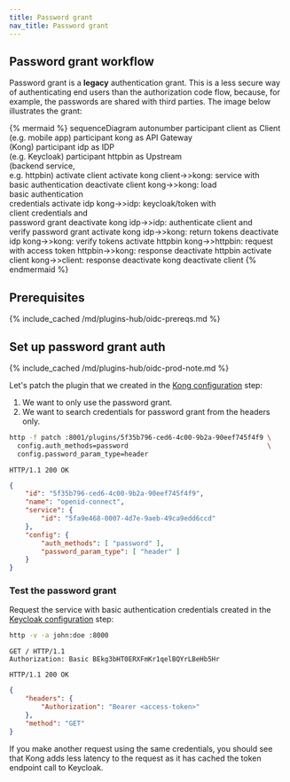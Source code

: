 ```yaml
---
title: Password grant
nav_title: Password grant
---
```


## Password grant workflow

Password grant is a **legacy** authentication grant. This is a less secure way of
authenticating end users than the authorization code flow, because, for example,
the passwords are shared with third parties. The image below illustrates the grant:

<!--vale off-->
{% mermaid %}
sequenceDiagram
    autonumber
    participant client as Client <br>(e.g. mobile app)
    participant kong as API Gateway <br>(Kong)
    participant idp as IDP <br>(e.g. Keycloak)
    participant httpbin as Upstream <br>(backend service,<br> e.g. httpbin)
    activate client
    activate kong
    client->>kong: service with<br>basic authentication
    deactivate client
    kong->>kong: load <br>basic authentication<br>credentials
    activate idp
    kong->>idp: keycloak/token with<br>client credentials and<br>password grant
    deactivate kong
    idp->>idp: authenticate client and<br>verify password grant
    activate kong
    idp->>kong: return tokens
    deactivate idp
    kong->>kong: verify tokens
    activate httpbin
    kong->>httpbin: request with access token
    httpbin->>kong: response
    deactivate httpbin
    activate client
    kong->>client: response
    deactivate kong
    deactivate client
{% endmermaid %}
<!--vale on-->

## Prerequisites

{% include_cached /md/plugins-hub/oidc-prereqs.md %}

## Set up password grant auth

{% include_cached /md/plugins-hub/oidc-prod-note.md %}

Let's patch the plugin that we created in the [Kong configuration](#prerequisites) step:

1. We want to only use the password grant.
2. We want to search credentials for password grant from the headers only.

```bash
http -f patch :8001/plugins/5f35b796-ced6-4c00-9b2a-90eef745f4f9 \
  config.auth_methods=password                                   \
  config.password_param_type=header
```
```http
HTTP/1.1 200 OK
```
```json
{
    "id": "5f35b796-ced6-4c00-9b2a-90eef745f4f9",
    "name": "openid-connect",
    "service": {
        "id": "5fa9e468-0007-4d7e-9aeb-49ca9edd6ccd"
    },
    "config": {
        "auth_methods": [ "password" ],
        "password_param_type": [ "header" ]
    }
}
```

### Test the password grant

Request the service with basic authentication credentials created in the [Keycloak configuration](#prerequisites) step:

```bash
http -v -a john:doe :8000
```
```http
GET / HTTP/1.1
Authorization: Basic BEkg3bHT0ERXFmKr1qelBQYrLBeHb5Hr
```
```http
HTTP/1.1 200 OK
```
```json
{
    "headers": {
        "Authorization": "Bearer <access-token>"
    },
    "method": "GET"
}
   ```

If you make another request using the same credentials, you should see that Kong adds less
latency to the request as it has cached the token endpoint call to Keycloak.

